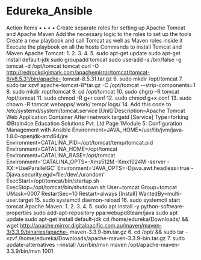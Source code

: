 # Edureka_Ansible
Action Items
•
•
•
•
Create separate roles for setting up Apache Tomcat and Apache Maven
Add the necessary logic to the roles to set up the tools
Create a new playbook and call Tomcat as well as Maven roles inside it
Execute the playbook on all the hosts
Commands to install Tomcat and Maven
Apache Tomcat:
1.
2.
3.
4.
5.
sudo apt-get update
sudo apt-get install default-jdk
sudo groupadd tomcat
sudo useradd -s /bin/false -g tomcat -d /opt/tomcat tomcat
curl -O http://redrockdigimark.com/apachemirror/tomcat/tomcat-8/v8.5.31/bin/apache-
tomcat-8.5.31.tar.gz
6. sudo mkdir /opt/tomcat
7. sudo tar xzvf apache-tomcat-8*tar.gz -C /opt/tomcat --strip-components=1
8. sudo mkdir /opt/tomcat
9. cd /opt/tomcat
10. sudo chgrp -R tomcat /opt/tomcat
11. sudo chmod -R g+r conf
12. sudo chmod g+x conf
13. sudo chown -R tomcat webapps/ work/ temp/ logs/
14. Add this code to /etc/systemd/system/tomcat.service
[Unit]
Description=Apache Tomcat Web Application Container
After=network.targetd
[Service]
Type=forking
©Brain4ce Education Solutions Pvt. Ltd
Page 1Module 5: Configuration Management with Ansible
Environment=JAVA_HOME=/usr/lib/jvm/java-1.8.0-openjdk-amd64/jre
Environment=CATALINA_PID=/opt/tomcat/temp/tomcat.pid
Environment=CATALINA_HOME=/opt/tomcat
Environment=CATALINA_BASE=/opt/tomcat
Environment='CATALINA_OPTS=-Xms512M -Xmx1024M -server -XX:+UseParallelGC'
Environment='JAVA_OPTS=-Djava.awt.headless=true -
Djava.security.egd=file:/dev/./urandom'
ExecStart=/opt/tomcat/bin/startup.sh
ExecStop=/opt/tomcat/bin/shutdown.sh
User=tomcat
Group=tomcat
UMask=0007
RestartSec=10
Restart=always
[Install]
WantedBy=multi-user.target
15. sudo systemctl daemon-reload
16. sudo systemctl start tomcat
Apache Maven:
1.
2.
3.
4.
5.
sudo apt install -y python-software-properties
sudo add-apt-repository ppa:webupd8team/java
sudo apt update
sudo apt-get install default-jdk
cd /home/edureka/Downloads/ && wget
http://apache.mirror.digitalpacific.com.au/maven/maven-3/3.3.9/binaries/apache-
maven-3.3.9-bin.tar.gz
6. cd /opt/ && sudo tar -xzvf /home/edureka/Downloads/apache-maven-3.3.9-bin.tar.gz
7. sudo update-alternatives --install /usr/bin/mvn maven /opt/apache-maven-
3.3.9/bin/mvn 1001
